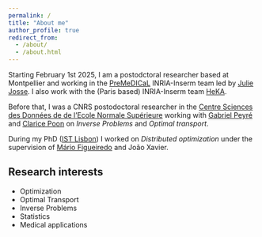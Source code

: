 ```yaml
---
permalink: /
title: "About me"
author_profile: true
redirect_from: 
  - /about/
  - /about.html
---
```

Starting February 1st 2025, I am a postodctoral researcher based at Montpellier and working in the [PreMeDICaL](https://team.inria.fr/premedical) INRIA-Inserm team led by [Julie Josse](https://juliejosse.com). I also work with the (Paris based) INRIA-Inserm team [HeKA](https://team.inria.fr/heka/fr). 

Before that, I was a CNRS postodoctoral researcher in the [Centre Sciences des Données de de l’Ecole Normale Supérieure](https://csd.ens.psl.eu) working with [Gabriel Peyré](https://www.gpeyre.com) and [Clarice Poon](https://cmhsp2.github.io) on *Inverse Problems* and *Optimal transport*. 

During my PhD ([IST Lisbon](https://tecnico.ulisboa.pt/pt)) I worked on *Distributed optimization* under the supervision of [Mário Figueiredo](https://www.lx.it.pt/~mtf) and João Xavier.

## Research interests

- Optimization
- Optimal Transport
- Inverse Problems
- Statistics
- Medical applications
